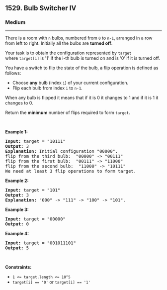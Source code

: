 <h2>1529. Bulb Switcher IV</h2><h3>Medium</h3><hr><div><p>There is a room with <code>n</code>&nbsp;bulbs, numbered from <code>0</code> to&nbsp;<code>n-1</code>,&nbsp;arranged in a row from left to right. Initially all the bulbs are <strong>turned off</strong>.</p>

<p>Your task is to obtain the configuration represented by <code>target</code> where&nbsp;<code>target[i]</code> is '1' if the i-th bulb is turned on and is '0' if it is turned off.</p>

<p>You have a switch&nbsp;to flip the state of the bulb,&nbsp;a flip operation is defined as follows:</p>

<ul>
	<li>Choose <strong>any</strong> bulb (index&nbsp;<code>i</code>)&nbsp;of your current configuration.</li>
	<li>Flip each bulb from index&nbsp;<code>i</code> to&nbsp;<code>n-1</code>.</li>
</ul>

<p>When any bulb is flipped it means that if it is 0 it changes to 1 and if it is 1 it changes to 0.</p>

<p>Return the <strong>minimum</strong> number of flips required to form <code>target</code>.</p>

<p>&nbsp;</p>
<p><strong>Example 1:</strong></p>

<pre><strong>Input:</strong> target = "10111"
<strong>Output:</strong> 3
<strong>Explanation: </strong>Initial configuration "00000".
flip from the third bulb:  "00000" -&gt; "00111"
flip from the first bulb:  "00111" -&gt; "11000"
flip from the second bulb:  "11000" -&gt; "10111"
We need at least 3 flip operations to form target.</pre>

<p><strong>Example 2:</strong></p>

<pre><strong>Input:</strong> target = "101"
<strong>Output:</strong> 3
<strong>Explanation: </strong>"000" -&gt; "111" -&gt; "100" -&gt; "101".
</pre>

<p><strong>Example 3:</strong></p>

<pre><strong>Input:</strong> target = "00000"
<strong>Output:</strong> 0
</pre>

<p><strong>Example 4:</strong></p>

<pre><strong>Input:</strong> target = "001011101"
<strong>Output:</strong> 5
</pre>

<p>&nbsp;</p>
<p><strong>Constraints:</strong></p>

<ul>
	<li><code>1 &lt;= target.length &lt;= 10^5</code></li>
	<li><code>target[i] == '0'</code>&nbsp;or <code>target[i] == '1'</code></li>
</ul>
</div>